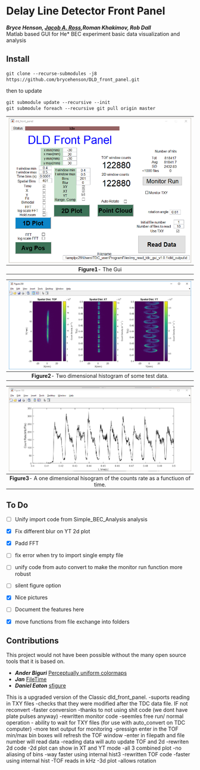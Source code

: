 # Delay Line Detector Front Panel
***Bryce Henson, [Jacob A. Ross](https://github.com/GroundhogState),Roman Khakimov, Rob Dall***   
Matlab based GUI for He* BEC experiment basic data visualization and analysis




## Install
``` 
git clone --recurse-submodules -j8 https://github.com/brycehenson/DLD_front_panel.git
```
then to update 
```
git submodule update --recursive --init
git submodule foreach --recursive git pull origin master
```



| ![The Gui](/pics/gui.png "Fig1") | 
|:--:| 
 **Figure1**- The Gui  |
 
 | ![Two Dimensional Histogram](/pics/2d_hist.png "Fig2") | 
|:--:| 
 **Figure2**- Two dimensional histogram of some test data.   |
 
 | ![Count Rate](/pics/1d_hist.png "Fig3") | 
|:--:| 
 **Figure3**- A one dimensional hisogram of the counts rate as a functiuon of time.  |
 
 

## To Do
- [ ] Unify import code from Simple_BEC_Analysis analysis
- [x] Fix different blur on YT 2d plot
- [x] Padd FFT
- [ ] fix error when try to import single empty file
- [ ] unify code from auto convert to make the monitor run function more robust
- [ ] silent figure option
- [x] Nice pictures
- [ ] Document the features here
- [x] move functions from file exchange into folders


## Contributions
This project would not have been possible without the many open source tools that it is based on.
* ***Ander Biguri*** [Perceptually uniform colormaps](https://au.mathworks.com/matlabcentral/fileexchange/51986-perceptually-uniform-colormaps)
* ***Jan*** [FileTime](https://au.mathworks.com/matlabcentral/fileexchange/24671-filetime)
* ***Daniel Eaton***    [sfigure](https://au.mathworks.com/matlabcentral/fileexchange/8919-smart-silent-figure)



This is a upgraded version of the Classic dld_front_panel.
-suports reading in TXY files
	-checks that they were modified after the TDC data file. IF not reconvert
-faster conversion
	-thanks to not using shit code (we dont have plate pulses anyway)
-rewritten monitor code
 	-seemles free run/ normal operation
	- ability to wait for TXY files (for use with auto_convert on TDC computer)
	-more text output for monitoring
-pressign enter in the TOF min/max bin boxes will refresh the TOF window
-enter in filepath and file number will read data
-reading data will auto update TOF and 2d
-rewriten 2d code
    -2d plot can show in XT and YT mode
    -all 3 combined plot
    -no aliasing of bins
    -way faster using internal hist3
-rewritten TOF code
    -faster using internal hist
    -TOF reads in kHz
-3d plot
    -allows rotation


